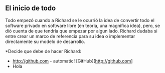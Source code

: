 ## El inicio de todo ##

Todo empezó cuando a Richard se le ocurrió la idea de convertir todo el software privado 
en software libre (en teoria, una magnifica idea), pero, se dió cuenta de que tendría que 
empezar por algun lado. Richard dudaba si entre crear un marco de referencia para su idea
o implementar directamente su modelo de desarrollo.

*Decide que debe de hacer Richard:
  * http://github.com - automatic!
    [GitHub](http://github.com]
  * Hola

